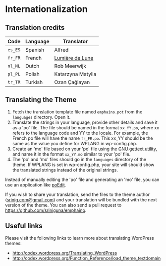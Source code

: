 Internationalization
====================

Translation credits
-------------------

| Code     | Language               | Translator            |
| -------- | ---------------------- | --------------------- |
| `es_ES`  | Spanish                | Alfred                |
| `fr_FR`  | French                 | [Lumière de Lune](http://www.lumieredelune.com/) |
| `nl_NL`  | Dutch                  | Rob Meerwijk          |
| `pl_PL`  | Polish                 | Katarzyna Matylla     |
| `tr_TR`  | Turkish                | Ozan Çağlayan         |


Translating the Theme
---------------------

1. Fetch the translation template file named `emphaino.pot` from the `languages` directory. Open it.
2. Translate the strings in your language, provide other details and save it as a 'po' file. The file should be named in the format `xx_YY.po`, where xx refers to the language code and YY to the locale. For example, the French po file will have the name `fr_FR.po`. This xx_YY should be the same as the value you define for WPLANG in wp-config.php.
3. Create an 'mo' file based on your 'po' file using the [GNU gettext utility](http://www.gnu.org/software/gettext/gettext.html), and name it in the format `xx_YY.mo` similar to your 'po' file.
4. The 'po' and 'mo' files should go in the `languages` directory of the theme. If WPLANG is set in wp-config.php, your site will should show the translated strings instead of the original strings.

Instead of manually editing the 'po' file and generating an 'mo' file, you can use an application like [poEdit](http://www.poedit.net/).

If you wish to share your translation, send the files to the theme author (srinig.com@gmail.com) and your translation will be bundled with the next version of the theme. You can also send a pull request to https://github.com/sriniguna/emphaino.


Useful links
------------

Please visit the following links to learn more about translating WordPress themes:

* http://codex.wordpress.org/Translating_WordPress
* http://codex.wordpress.org/Function_Reference/load_theme_textdomain
